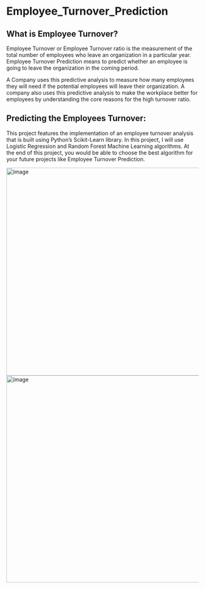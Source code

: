 # Employee_Turnover_Prediction

## What is Employee Turnover?
Employee Turnover or Employee Turnover ratio is the measurement of the total number of employees who leave an organization in a particular year. Employee Turnover Prediction means to predict whether an employee is going to leave the organization in the coming period.

A Company uses this predictive analysis to measure how many employees they will need if the potential employees will leave their organization. A company also uses this predictive analysis to make the workplace better for employees by understanding the core reasons for the high turnover ratio.

## Predicting the Employees Turnover:
This project features the implementation of an employee turnover analysis that is built using Python’s Scikit-Learn library. In this project, I will use Logistic Regression and Random Forest Machine Learning algorithms. At the end of this project, you would be able to choose the best algorithm for your future projects like Employee Turnover Prediction.

<img width="544" alt="image" src="https://github.com/Mohan-this-side/Employee_Turnover_Prediction/assets/50510359/5ad27fd1-b2ab-4f79-8213-96e1822185b7">

<img width="542" alt="image" src="https://github.com/Mohan-this-side/Employee_Turnover_Prediction/assets/50510359/32c87bea-4878-435f-a51e-1aa57663e747">
